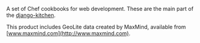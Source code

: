 A set of Chef cookbooks for web development. These are the main part
of the [django-kitchen](https://github.com/mikek/django-kitchen).

This product includes GeoLite data created by MaxMind, available from
[www.maxmind.com](http://www.maxmind.com).
